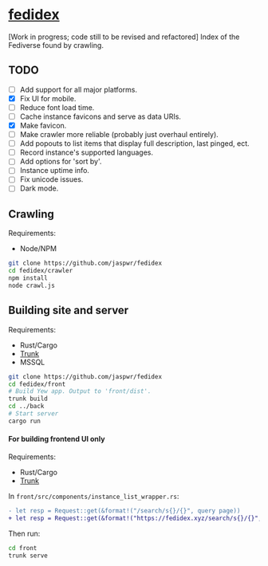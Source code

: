 # [fedidex](https://fedidex.xyz)
[Work in progress; code still to be revised and refactored] Index of the Fediverse found by crawling.
## TODO
- [ ] Add support for all major platforms.
- [X] Fix UI for mobile.
- [ ] Reduce font load time.
- [ ] Cache instance favicons and serve as data URIs.
- [X] Make favicon.
- [ ] Make crawler more reliable (probably just overhaul entirely).
- [ ] Add popouts to list items that display full description, last pinged, ect.
- [ ] Record instance's supported languages.
- [ ] Add options for 'sort by'.
- [ ] Instance uptime info.
- [ ] Fix unicode issues.
- [ ] Dark mode.
## Crawling
Requirements:
* Node/NPM
```sh
git clone https://github.com/jaspwr/fedidex
cd fedidex/crawler
npm install
node crawl.js
```

## Building site and server
Requirements:
* Rust/Cargo
* [Trunk](https://trunkrs.dev/)
* MSSQL
```sh
git clone https://github.com/jaspwr/fedidex
cd fedidex/front
# Build Yew app. Output to 'front/dist'.
trunk build
cd ../back
# Start server
cargo run
```
#### For building frontend UI only
Requirements:
* Rust/Cargo
* [Trunk](https://trunkrs.dev/)

In `front/src/components/instance_list_wrapper.rs`:
```diff
- let resp = Request::get(&format!("/search/s{}/{}", query page))
+ let resp = Request::get(&format!("https://fedidex.xyz/search/s{}/{}", query page))
```
Then run:
```sh
cd front
trunk serve
```
